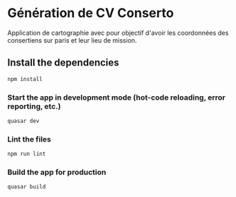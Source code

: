 # Génération de CV Conserto

Application de cartographie avec pour objectif d'avoir les coordonnées des consertiens sur paris et leur lieu de mission.

## Install the dependencies
```bash
npm install
```

### Start the app in development mode (hot-code reloading, error reporting, etc.)
```bash
quasar dev
```

### Lint the files
```bash
npm run lint
```

### Build the app for production
```bash
quasar build
```

